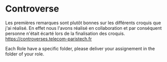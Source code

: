 # Controverse

Les premières remarques sont plutôt bonnes sur les différents croquis que j'ai réalisé. En effet nous l'avons réalisé en collaboration et par conséquent personne n'était écarté lors de la finalisation des croquis. 
https://controverses.telecom-paristech.fr

Each Role have a specific folder, please deliver your assignement in the folder of your role. 
